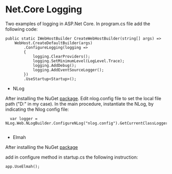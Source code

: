 # Net.Core Logging
Two examples of logging in ASP.Net Core.
In program.cs file add the following code:

```
public static IWebHostBuilder CreateWebHostBuilder(string[] args) =>
    WebHost.CreateDefaultBuilder(args)
        .ConfigureLogging(logging =>
        {
            logging.ClearProviders();
            logging.SetMinimumLevel(LogLevel.Trace);
            logging.AddDebug();
            logging.AddEventSourceLogger();
        })
        .UseStartup<Startup>();
```


* NLog

After installing the NuGet [package](https://www.nuget.org/packages/NLog/).
Edit nlog.config file to set the local file path ("D:\" in my case).
In the main procedure, instantiate the NLog, by indicating the Nlog config file:

```
  var logger = NLog.Web.NLogBuilder.ConfigureNLog("nlog.config").GetCurrentClassLogger();
  
```


* Elmah

After installing the NuGet [package](https://www.nuget.org/packages/elmah/)

add in configure method in startup.cs the following instruction:

```
app.UseElmah();
```

